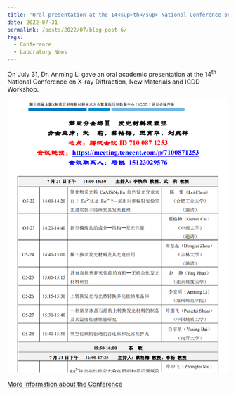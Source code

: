 ```yaml
---
title: 'Oral presentation at the 14<sup>th</sup> National Conference on X-ray Diffraction, New Materials and ICDD Workshop'
date: 2022-07-31
permalink: /posts/2022/07/blog-post-6/
tags:
  - Conference
  - Laboratory News
---
```


On July 31, Dr. Anming Li gave an oral academic presentation at the 14<sup>th</sup> National Conference on X-ray Diffraction, New Materials and ICDD Workshop.

![Oral Presentation](/images/xray-oral.png)

[More Information about the Conference](http://x-ray2021.cpsjournals.cn/)
